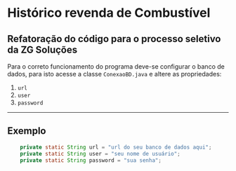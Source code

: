 # Histórico revenda de Combustível

## Refatoração do código para o processo seletivo da ZG Soluções
Para o correto funcionamento do programa deve-se configurar o banco de dados, para isto acesse a classe `ConexaoBD.java` e altere as propriedades:

1. `url`
2. `user`
3. `password`

---
## Exemplo

```Java
    private static String url = "url do seu banco de dados aqui";
    private static String user = "seu nome de usuário";
    private static String password = "sua senha";
```
